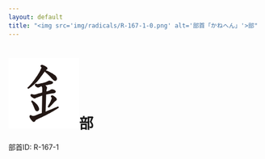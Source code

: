 ```yaml
---
layout: default
title: "<img src='img/radicals/R-167-1-0.png' alt='部首「かねへん」'>部"  # glyphをタイトルに使用
---
```


# <img src='img/radicals/R-167-1-0.png' alt='部首「かねへん」'>部
部首ID: R-167-1
